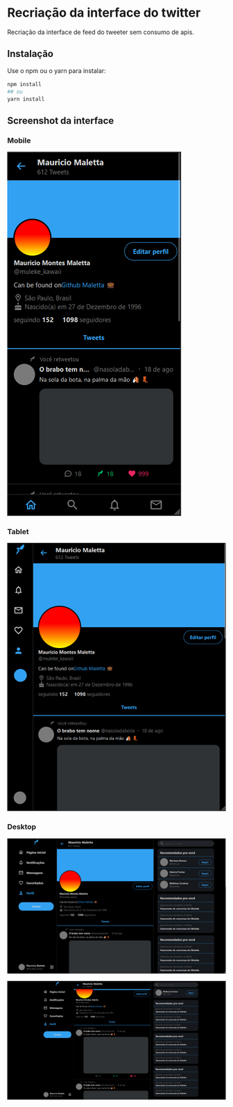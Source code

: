 # Recriação da interface do twitter

Recriação da interface de feed do tweeter sem consumo de apis.

## Instalação

Use o npm ou o yarn para instalar:

```bash
npm install
## ou
yarn install
```

## Screenshot da interface

### Mobile
![](https://github.com/maletta/ui-twitter-interface-clone/blob/main/public/images/mobile_screenshot.png)

### Tablet
![](https://github.com/maletta/ui-twitter-interface-clone/blob/main/public/images/tablet_screenshot.PNG)

### Desktop
![](https://github.com/maletta/ui-twitter-interface-clone/blob/main/public/images/desktop_screenshot.png)

![](https://github.com/maletta/ui-twitter-interface-clone/blob/main/public/images/desktop2_screenshot.png)
